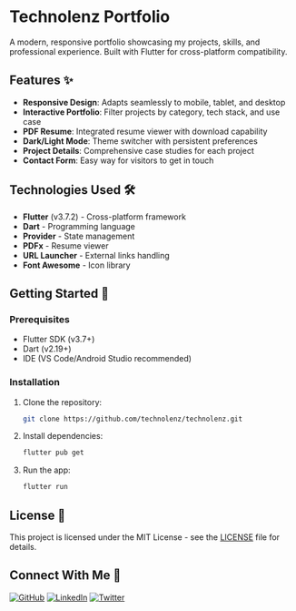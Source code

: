 # Technolenz Portfolio

A modern, responsive portfolio showcasing my projects, skills, and professional experience. Built with Flutter for cross-platform compatibility.

## Features ✨

- **Responsive Design**: Adapts seamlessly to mobile, tablet, and desktop
- **Interactive Portfolio**: Filter projects by category, tech stack, and use case
- **PDF Resume**: Integrated resume viewer with download capability
- **Dark/Light Mode**: Theme switcher with persistent preferences
- **Project Details**: Comprehensive case studies for each project
- **Contact Form**: Easy way for visitors to get in touch

## Technologies Used 🛠️

- **Flutter** (v3.7.2) - Cross-platform framework
- **Dart** - Programming language
- **Provider** - State management
- **PDFx** - Resume viewer
- **URL Launcher** - External links handling
- **Font Awesome** - Icon library

## Getting Started 🚀

### Prerequisites
- Flutter SDK (v3.7+)
- Dart (v2.19+)
- IDE (VS Code/Android Studio recommended)

### Installation
1. Clone the repository:
   ```bash
   git clone https://github.com/technolenz/technolenz.git
   ```
2. Install dependencies:
   ```bash
   flutter pub get
   ```
3. Run the app:
   ```bash
   flutter run
   ```

## License 📄
This project is licensed under the MIT License - see the [LICENSE](LICENSE) file for details.

## Connect With Me 🤝

[![GitHub](https://img.shields.io/badge/GitHub-100000?style=for-the-badge&logo=github&logoColor=white)](https://github.com/technolenz)
[![LinkedIn](https://img.shields.io/badge/LinkedIn-0077B5?style=for-the-badge&logo=linkedin&logoColor=white)](https://linkedin.com/in/techolenz)
[![Twitter](https://img.shields.io/badge/Twitter-1DA1F2?style=for-the-badge&logo=twitter&logoColor=white)](https://x.com/@miclenzy)